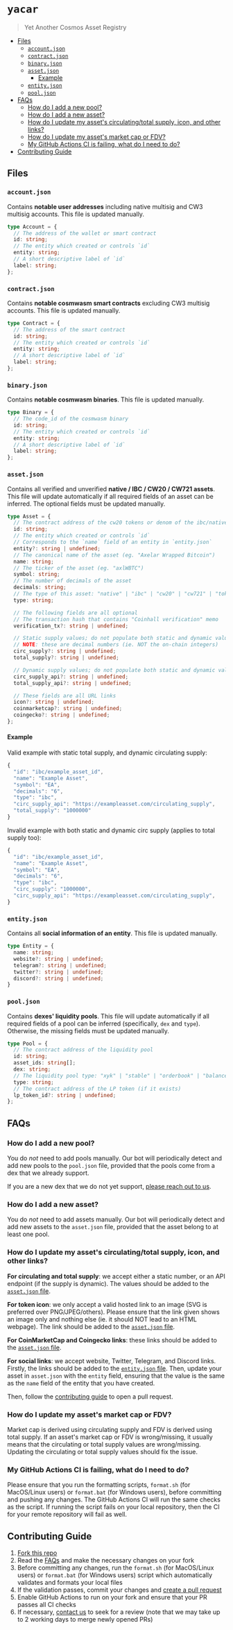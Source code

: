 <!-- omit from toc -->
# `yacar`

> Yet Another Cosmos Asset Registry

- [Files](#files)
  - [`account.json`](#accountjson)
  - [`contract.json`](#contractjson)
  - [`binary.json`](#binaryjson)
  - [`asset.json`](#assetjson)
    - [Example](#example)
  - [`entity.json`](#entityjson)
  - [`pool.json`](#pooljson)
- [FAQs](#faqs)
  - [How do I add a new pool?](#how-do-i-add-a-new-pool)
  - [How do I add a new asset?](#how-do-i-add-a-new-asset)
  - [How do I update my asset's circulating/total supply, icon, and other links?](#how-do-i-update-my-assets-circulatingtotal-supply-icon-and-other-links)
  - [How do I update my asset's market cap or FDV?](#how-do-i-update-my-assets-market-cap-or-fdv)
  - [My GitHub Actions CI is failing, what do I need to do?](#my-github-actions-ci-is-failing-what-do-i-need-to-do)
- [Contributing Guide](#contributing-guide)

## Files

### `account.json`

Contains **notable user addresses** including native multisig and CW3 multisig accounts. This file is updated manually.

```ts
type Account = {
  // The address of the wallet or smart contract
  id: string;
  // The entity which created or controls `id`
  entity: string;
  // A short descriptive label of `id`
  label: string;
};
```

### `contract.json`

Contains **notable cosmwasm smart contracts** excluding CW3 multisig accounts. This file is updated manually.

```ts
type Contract = {
  // The address of the smart contract
  id: string;
  // The entity which created or controls `id`
  entity: string;
  // A short descriptive label of `id`
  label: string;
};
```

### `binary.json`

Contains **notable cosmwasm binaries**. This file is updated manually.

```ts
type Binary = {
  // The code_id of the cosmwasm binary
  id: string;
  // The entity which created or controls `id`
  entity: string;
  // A short descriptive label of `id`
  label: string;
};
```

### `asset.json`

Contains all verified and unverified **native / IBC / CW20 / CW721 assets**. This file will update automatically if all required fields of an asset can be inferred. The optional fields must be updated manually.

```ts
type Asset = {
  // The contract address of the cw20 tokens or denom of the ibc/native coins
  id: string;
  // The entity which created or controls `id`
  // Corresponds to the `name` field of an entity in `entity.json`
  entity?: string | undefined;
  // The canonical name of the asset (eg. "Axelar Wrapped Bitcoin")
  name: string;
  // The ticker of the asset (eg. "axlWBTC")
  symbol: string;
  // The number of decimals of the asset
  decimals: string;
  // The type of this asset: "native" | "ibc" | "cw20" | "cw721" | "tokenfactory"
  type: string;

  // The following fields are all optional
  // The transaction hash that contains "Coinhall verification" memo
  verification_tx?: string | undefined;

  // Static supply values; do not populate both static and dynamic values (see example below)
  // NOTE: these are decimal numbers (ie. NOT the on-chain integers)
  circ_supply?: string | undefined;
  total_supply?: string | undefined;

  // Dynamic supply values; do not populate both static and dynamic values (see example below)
  circ_supply_api?: string | undefined;
  total_supply_api?: string | undefined;

  // These fields are all URL links
  icon?: string | undefined;
  coinmarketcap?: string | undefined;
  coingecko?: string | undefined;
};
```

#### Example

Valid example with static total supply, and dynamic circulating supply:

```js
{
  "id": "ibc/example_asset_id",
  "name": "Example Asset",
  "symbol": "EA",
  "decimals": "6",
  "type": "ibc",
  "circ_supply_api": "https://exampleasset.com/circulating_supply",
  "total_supply": "1000000"
}
```

Invalid example with both static and dynamic circ supply (applies to total supply too):

```js
{
  "id": "ibc/example_asset_id",
  "name": "Example Asset",
  "symbol": "EA",
  "decimals": "6",
  "type": "ibc",
  "circ_supply": "1000000",
  "circ_supply_api": "https://exampleasset.com/circulating_supply",
}
```

### `entity.json`

Contains all **social information of an entity**. This file is updated manually.

```ts
type Entity = {
  name: string;
  website?: string | undefined;
  telegram?: string | undefined;
  twitter?: string | undefined;
  discord?: string | undefined;
}
```

### `pool.json`

Contains **dexes' liquidity pools**. This file will update automatically if all required fields of a pool can be inferred (specifically, `dex` and `type`). Otherwise, the missing fields must be updated manually.

```ts
type Pool = {
  // The contract address of the liquidity pool
  id: string;
  asset_ids: string[];
  dex: string;
  // The liquidity pool type: "xyk" | "stable" | "orderbook" | "balancerV1"
  type: string;
  // The contract address of the LP token (if it exists)
  lp_token_id?: string | undefined;
};
```

## FAQs

### How do I add a new pool?

You do *not* need to add pools manually. Our bot will periodically detect and add new pools to the `pool.json` file, provided that the pools come from a dex that we already support.

If you are a new dex that we do not yet support, [please reach out to us](https://t.me/coinhall_org).

### How do I add a new asset?

You do *not* need to add assets manually. Our bot will periodically detect and add new assets to the `asset.json` file, provided that the asset belong to at least one pool.

### How do I update my asset's circulating/total supply, icon, and other links?

**For circulating and total supply**: we accept either a static number, or an API endpoint (if the supply is dynamic). The values should be added to the [`asset.json` file](#assetjson).

**For token icon**: we only accept a valid hosted link to an image (SVG is preferred over PNG/JPEG/others). Please ensure that the link given shows an image only and nothing else (ie. it should NOT lead to an HTML webpage). The link should be added to the [`asset.json` file](#assetjson).

**For CoinMarketCap and Coingecko links**: these links should be added to the [`asset.json` file](#assetjson).

**For social links**: we accept website, Twitter, Telegram, and Discord links. Firstly, the links should be added to the [`entity.json` file](#entityjson). Then, update your asset in `asset.json` with the `entity` field, ensuring that the value is the same as the `name` field of the entity that you have created.

Then, follow the [contributing guide](#contributing) to open a pull request.

### How do I update my asset's market cap or FDV?

Market cap is derived using circulating supply and FDV is derived using total supply. If an asset's market cap or FDV is wrong/missing, it usually means that the circulating or total supply values are wrong/missing. Updating the circulating or total supply values should fix the issue.

### My GitHub Actions CI is failing, what do I need to do?

Please ensure that you run the formatting scripts, `format.sh` (for MacOS/Linux users) or `format.bat` (for Windows users), before committing and pushing any changes. The GitHub Actions CI will run the same checks as the script. If running the script fails on your local repository, then the CI for your remote repository will fail as well.

## Contributing Guide

1. [Fork this repo](https://github.com/coinhall/yacar/fork)
2. Read the [FAQs](#faqs) and make the necessary changes on your fork
3. Before committing any changes, run the `format.sh` (for MacOS/Linux users) or `format.bat` (for Windows users) script which automatically validates and formats your local files
4. If the validation passes, commit your changes and [create a pull request](https://github.com/coinhall/yacar/compare)
5. Enable GitHub Actions to run on your fork and ensure that your PR passes all CI checks
6. If necessary, [contact us](https://t.me/coinhall_org) to seek for a review (note that we may take up to 2 working days to merge newly opened PRs)
